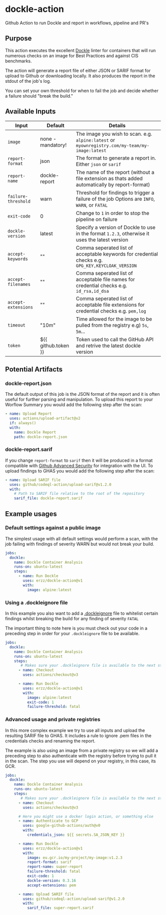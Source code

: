 # dockle-action
Github Action to run Dockle and report in workflows, pipeline and PR's


## Purpose

This action executes the excellent [Dockle](https://github.com/goodwithtech/dockle) linter for containers that will run numerous checks on an image for Best Practices and against CIS benchmarks.

The action will generate a report file of either JSON or SARIF format for upload to Github or downloading locally. It also produces the report in the stdout of the job's log.

You can set your own threshold for when to fail the job and decide whether a failure should "break the build."

## Available Inputs

| Input               | Default             | Details                                                                                           |
|---------------------|---------------------|---------------------------------------------------------------------------------------------------|
| `image`             | none - mandatory!   | The image you wish to scan. e.g. `alpine:latest` or `myownregistry.com/my-team/my-image:latest`   |
| `report-format`     | json                | The format to generate a report in. Either `json` or `sarif`                                      |
| `report-name`       | dockle-report       | The name of the report (without a file extension as thats added automatically by report-format)   |
| `failure-threshold` | warn                | Threshold for findings to trigger a failure of the job Options are `INFO`, `WARN`, or `FATAL`     |
| `exit-code`         | 0                   | Change to `1` in order to stop the pipeline on failure                                            |
| `dockle-version`    | latest              | Specify a version of Dockle to use in the format `1.2.3`, otherwise it uses the latest version    |
| `accept-keywords`   | ""                  | Comma seperated list of acceptable keywords for credential checks e.g. `GPG_KEY,KEYCLOAK_VERSION` |
| `accept-filenames`  | ""                  | Comma seperated list of acceptable file names for credential checks e.g. `id_rsa,id_dsa`          |
| `accept-extensions` | ""                  | Comma seperated list of acceptable file extensions for credential checks e.g. `pem,log`           |
| `timeout`           | "10m"               | Time allowed for the image to be pulled from the registry e.g) `5s`, `5m`...                      |
| `token`             | ${{ github.token }} | Token used to call the GitHub API and retrive the latest dockle version                           |


## Potential Artifacts

### dockle-report.json

The default output of this job is the JSON format of the report and it is often useful for further parsing and manipulation. To upload this report to your Worflow Summary you would add the following step after the scan:

```yaml
- name: Upload Report
  uses: actions/upload-artifact@v2
  if: always()
  with:
    name: Dockle Report
    path: dockle-report.json
```

### dockle-report.sarif

If you change `report-format` to `sarif` then it will be produced in a format compatible with [Github Advanced Security](https://docs.github.com/en/get-started/learning-about-github/about-github-advanced-security) for integration with the UI. To upload findings to GHAS you would add the following step after the scan:

```yaml
- name: Upload SARIF file
  uses: github/codeql-action/upload-sarif@v1.2.0
  with:
    # Path to SARIF file relative to the root of the repository
    sarif_file: dockle-report.sarif
```

## Example usages

### Default settings against a public image

The simplest usage with all default settings would perform a scan, with the job failing with findings of severity WARN but would not break your build.

```yaml
jobs:
  dockle:
    name: Dockle Container Analysis
    runs-on: ubuntu-latest
    steps:
      - name: Run Dockle
        uses: erzz/dockle-action@v1
        with:
          image: alpine:latest
```

### Using a .dockleignore file

In this example you also want to add a [.dockleignore](https://github.com/goodwithtech/dockle#ignore-the-specified-checkpoints) file to whitelist certain findings whilst breaking the build for any finding of severity `FATAL`

The important thing to note here is you must check out your code in a preceding step in order for your `.dockleignore` file to be available.

```yaml
jobs:
  dockle:
    name: Dockle Container Analysis
    runs-on: ubuntu-latest
    steps:
       # Makes sure your .dockleignore file is available to the next step
      - name: Checkout
        uses: actions/checkout@v3

      - name: Run Dockle
        uses: erzz/dockle-action@v1
        with:
          image: alpine:latest
          exit-code: 1
          failure-threshold: fatal
```

### Advanced usage and private registries

In this more complex example we try to use all inputs and upload the resulting SARIF file to GHAS. It includes a rule to ignore .pem files in the credentials checks and renaming the report.

The example is also using an image from a private registry so we will add a preceding step to also authenticate with the registry before trying to pull it in the scan. The step you use will depend on your registry, in this case, its GCR.

```yaml
jobs:
  dockle:
    name: Dockle Container Analysis
    runs-on: ubuntu-latest
    steps:
       # Makes sure your .dockleignore file is available to the next step
      - name: Checkout
        uses: actions/checkout@v3

      # Here you might use a docker login action, or something else
      - name: Authenticate to GCP
        uses: google-github-actions/auth@v0
        with:
          credentials_json: ${{ secrets.SA_JSON_KEY }}

      - name: Run Dockle
        uses: erzz/dockle-action@v1
        with:
          image: eu.gcr.io/my-project/my-image:v1.2.3
          report-format: sarif
          report-name: super-report
          failure-threshold: fatal
          exit-code: 1
          dockle-version: 0.3.16
          accept-extensions: pem

      - name: Upload SARIF file
        uses: github/codeql-action/upload-sarif@v1.2.0
        with:
          sarif_file: super-report.sarif
```
